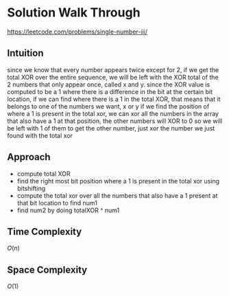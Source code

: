 # Solution Walk Through
https://leetcode.com/problems/single-number-iii/

## Intuition
since we know that every number appears twice except for 2, if we get the total XOR over the entire sequence, we will be left with the XOR total of the 2 numbers that only appear once, called x and y.
since the XOR value is computed to be a 1 where there is a difference in the bit at the certain bit location, if we can find where there is a 1 in the total XOR, that means that it belongs to one of the numbers we want, x or y
if we find the position of where a 1 is present in the total xor, we can xor all the numbers in the array that also have a 1 at that position, the other numbers will XOR to 0 so we will be left with 1 of them
to get the other number, just xor the number we just found with the total xor

## Approach
- compute total XOR
- find the right most bit position where a 1 is present in the total xor using bitshifting
- compute the total xor over all the numbers that also have a 1 present at that bit location to find num1
- find num2 by doing totalXOR ^ num1

## Time Complexity
$O(n)$

## Space Complexity
$O(1)$



